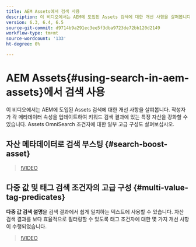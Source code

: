 ```yaml
---
title: AEM Assets에서 검색 사용
description: 이 비디오에서는 AEM에 도입된 Assets 검색에 대한 개선 사항을 살펴봅니다. 작성자가 각 메타데이터 속성을 업데이트하여 키워드 검색 결과에 있는 특정 자산을 강화할 수 있습니다. Assets OmniSearch 조건자에 대한 일부 고급 구성도 살펴보십시오.
version: 6.3, 6.4, 6.5
source-git-commit: d9714b9a291ec3ee5f3dba9723de72bb120d2149
workflow-type: tm+mt
source-wordcount: '133'
ht-degree: 0%

---
```



# AEM Assets{#using-search-in-aem-assets}에서 검색 사용

이 비디오에서는 AEM에 도입된 Assets 검색에 대한 개선 사항을 살펴봅니다. 작성자가 각 메타데이터 속성을 업데이트하여 키워드 검색 결과에 있는 특정 자산을 강화할 수 있습니다. Assets OmniSearch 조건자에 대한 일부 고급 구성도 살펴보십시오.

## 자산 메타데이터로 검색 부스팅 {#search-boost-asset}

>[!VIDEO](https://video.tv.adobe.com/v/16766/?quality=9&learn=on)

## 다중 값 및 태그 검색 조건자의 고급 구성 {#multi-value-tag-predicates}

**다중 값 검색 설명**&#x200B;을 검색 결과에서 쉽게 일치하는 텍스트에 사용할 수 있습니다. 자산 검색 결과를 보다 효율적으로 필터링할 수 있도록 태그 조건자에 대한 몇 가지 개선 사항이 수행되었습니다.

>[!VIDEO](https://video.tv.adobe.com/v/16457/?quality=9&learn=on)
